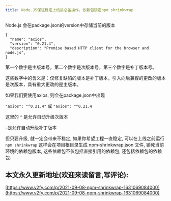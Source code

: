 ```yaml
---
title: Node.JS保证稳定上线前必备操作，依赖包锁定npm shrinkwrap
---
```



Node.js 会在package.json的version中存储当前的版本

```
{
  "name": "axios",
  "version": "0.21.4",
  "description": "Promise based HTTP client for the browser and node.js",
}
```

第一个数字是主版本号，第二个数字是次版本号，第三个数字是补丁版本号。

这些数字中的含义是：仅修复缺陷的版本是补丁版本，引入向后兼容的更改的版本是次版本，具有重大更改的是主版本。

如果我们要使用axios, 则会在package.json中出现

`"axios": "^0.21.4"` 或 `"axios": "^0.21.4`

这里的 `^` 是允许自动升级次版本

`~`是允许自动升级补丁版本

但只要升级, 就一定会带来不稳定, 如果你希望工程一直稳定, 可以在上线之前运行  `npm shrinkwrap` 这样会在项目根目录生成 npm-shrinkwrap.json 文件, 锁死当前环境的依赖包版本, 这些依赖包不仅包括直接引用的依赖包, 还包括依赖包的依赖包.











## 本文永久更新地址(欢迎来读留言,写评论):

[https://www.v2fy.com/p/2021-09-08-npm-shrinkwrap-1631069084000](https://www.v2fy.com/p/2021-09-08-npm-shrinkwrap-1631069084000)
